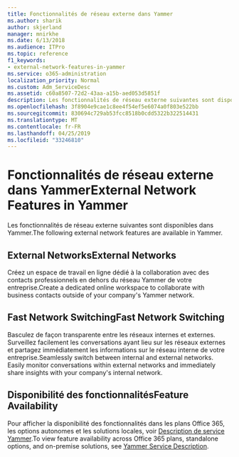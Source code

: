 ```yaml
---
title: Fonctionnalités de réseau externe dans Yammer
ms.author: sharik
author: skjerland
manager: mnirkhe
ms.date: 6/13/2018
ms.audience: ITPro
ms.topic: reference
f1_keywords:
- external-network-features-in-yammer
ms.service: o365-administration
localization_priority: Normal
ms.custom: Adm_ServiceDesc
ms.assetid: c60a8507-72d2-43aa-a15b-aed053d5851f
description: Les fonctionnalités de réseau externe suivantes sont disponibles dans Yammer.
ms.openlocfilehash: 3f8904e9cae1c8ee4f54ef5e6074a0f803e522bb
ms.sourcegitcommit: 830694c729ab53fcc8518b0cdd5322b322514431
ms.translationtype: MT
ms.contentlocale: fr-FR
ms.lasthandoff: 04/25/2019
ms.locfileid: "33246810"
---
```

# <a name="external-network-features-in-yammer"></a><span data-ttu-id="0f1a4-103">Fonctionnalités de réseau externe dans Yammer</span><span class="sxs-lookup"><span data-stu-id="0f1a4-103">External Network Features in Yammer</span></span>

<span data-ttu-id="0f1a4-104">Les fonctionnalités de réseau externe suivantes sont disponibles dans Yammer.</span><span class="sxs-lookup"><span data-stu-id="0f1a4-104">The following external network features are available in Yammer.</span></span>
  
## <a name="external-networks"></a><span data-ttu-id="0f1a4-105">External Networks</span><span class="sxs-lookup"><span data-stu-id="0f1a4-105">External Networks</span></span>
<span data-ttu-id="0f1a4-106"><a name="bkmk_ExternalNetworks"> </a></span><span class="sxs-lookup"><span data-stu-id="0f1a4-106"></span></span>

<span data-ttu-id="0f1a4-107">Créez un espace de travail en ligne dédié à la collaboration avec des contacts professionnels en dehors du réseau Yammer de votre entreprise.</span><span class="sxs-lookup"><span data-stu-id="0f1a4-107">Create a dedicated online workspace to collaborate with business contacts outside of your company's Yammer network.</span></span>
  
## <a name="fast-network-switching"></a><span data-ttu-id="0f1a4-108">Fast Network Switching</span><span class="sxs-lookup"><span data-stu-id="0f1a4-108">Fast Network Switching</span></span>
<span data-ttu-id="0f1a4-109"><a name="bkmk_FastNetworkSwitching"> </a></span><span class="sxs-lookup"><span data-stu-id="0f1a4-109"></span></span>

<span data-ttu-id="0f1a4-p101">Basculez de façon transparente entre les réseaux internes et externes. Surveillez facilement les conversations ayant lieu sur les réseaux externes et partagez immédiatement les informations sur le réseau interne de votre entreprise.</span><span class="sxs-lookup"><span data-stu-id="0f1a4-p101">Seamlessly switch between internal and external networks. Easily monitor conversations within external networks and immediately share insights with your company's internal network.</span></span>
  
## <a name="feature-availability"></a><span data-ttu-id="0f1a4-112">Disponibilité des fonctionnalités</span><span class="sxs-lookup"><span data-stu-id="0f1a4-112">Feature Availability</span></span>
<span data-ttu-id="0f1a4-113"><a name="bkmk_FastNetworkSwitching"> </a></span><span class="sxs-lookup"><span data-stu-id="0f1a4-113"></span></span>

<span data-ttu-id="0f1a4-114">Pour afficher la disponibilité des fonctionnalités dans les plans Office 365, les options autonomes et les solutions locales, voir [Description de service Yammer](yammer-service-description.md).</span><span class="sxs-lookup"><span data-stu-id="0f1a4-114">To view feature availability across Office 365 plans, standalone options, and on-premise solutions, see [Yammer Service Description](yammer-service-description.md).</span></span>